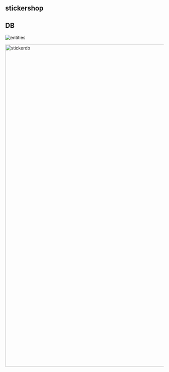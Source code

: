 ## stickershop

## DB

![entities](https://user-images.githubusercontent.com/10750614/48816161-6a519e80-ed84-11e8-9904-0ce64507f2cc.png)

<img width="1021" alt="stickerdb" src="https://user-images.githubusercontent.com/10750614/48816196-93722f00-ed84-11e8-9403-b28055032a12.png">
